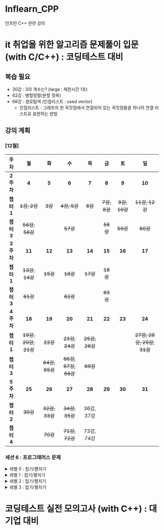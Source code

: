 # Inflearn_CPP
인프런 C++ 관련 강의


# it 취업을 위한 알고리즘 문제풀이 입문 (with C/C++) : 코딩테스트 대비
## 복습 필요
- 30강 : 3의 개수는? (large : 제한시간 1초)
- 62강 : 병합정렬(분할 정복)
- 66강 : 경로탐색 (인접리스트 : used vector)
  - 인접리스트 : 그래프의 한 꼭짓점에서 연결되어 있는 꼭짓점들을 하나의 연결 리스트로 표현하는 방법

## 강의 계획
### [12월]
|주차|월|화|수|목|금|토|일|
|:--:|:--:|:--:|:--:|:--:|:--:|:--:|:--:|
|**2주차**|**4**|**5**|**6**|**7**|**8**|**9**|**10**|
|**챕터1**|~~1강, 2강~~|~~3강~~|~~4강, 5강~~|~~6강~~|~~7강, 8강~~|~~9강, 10강~~|~~11강, 12강~~|
|**챕터3**|~~56강, 56강~~||~~57강~~||~~58강~~|~~59강~~|~~60강~~|
|**3주차**|**11**|**12**|**13**|**14**|**15**|**16**|**17**|
|**챕터1**|~~13강, 14강~~|~~15강~~|~~16강~~|~~17강~~|~~18강~~|||
|**챕터3**|~~61강~~||~~62강~~||~~63강~~|||
|**4주차**|**18**|**19**|**20**|**21**|**22**|**23**|**24**|
|**챕터1**|~~19강, 20강, 21강~~|~~22강~~|~~23강, 24강~~|~~25강, 26강~~|||~~27강, 28강, 29강, 31강~~|
|**챕터3**||~~64강, 65강~~|~~66강, 67강, 68강~~|~~69강~~||||
|**5주차**|**25**|**26**|**27**|**28**|**29**|**30**|**31**|
|**챕터2**|~~30강~~|~~32강, 33강~~|~~34강, 35강~~|36강, 37강|||
|**챕터4**||~~70강~~|~~71강, 72강~~|73강, 74강||||

### 세션 6 : 프로그래머스 문제

<details>
<summary> 레벨 0 : 접기/펼치기</summary>

|Solve|no|level|name|solution|anything|
|--|--|-----|----|--------|----|
|△|1|[레벨0]|공백으로 구분하기 1|split() 함수 쓰기|복습 필요|
|△|2|[레벨0]|공백으로 구분하기 2|split() 함수 쓰기|c++의 split 대체 가능한 reference 찾아보기|
|O|3|[레벨0]|X 사이의 개수|문자열 탐색|
|O|4|[레벨0]|전국대회 선발고사|좌표정렬|
|O|5|[레벨0]|배열의 원소 삭제하기|셋 자료구조|
|O|6|[레벨0]|정수를 나선형으로 배치하기|시뮬레이션, 구현|
|△|7|[레벨0]|OX 퀴즈|split() 함수 사용|
|O|8|[레벨0]|한 번만 등장한 문자|해시|
|O|9|[레벨0]|안전지대|8방향 탐색 시뮬레이션|
|O|10|[레벨0]|최빈값 구하기|해시|

</details>

<details>
<summary> 레벨 1 : 접기/펼치기</summary>

|Solve|no|level|name|solution|link|
|--|--|-----|----|--------|----|
|O|11|[레벨1]|달리기 경주|해시|[풀이](https://github.com/ise-yen/StudyProgrammers/blob/main/programmersAlgo/Level1/%EB%8B%AC%EB%A6%AC%EA%B8%B0%20%EA%B2%BD%EC%A3%BC.cpp)
|O|12|[레벨1]|추억 점수|해시|[풀이](https://github.com/ise-yen/StudyProgrammers/blob/main/programmersAlgo/Level1/%EC%B6%94%EC%96%B5%20%EC%A0%90%EC%88%98.cpp)
|O|13|[레벨1]|공원 산책|방향탐색 시뮬레이션|[풀이](https://github.com/ise-yen/StudyProgrammers/blob/main/programmersAlgo/Level1/%EA%B3%B5%EC%9B%90%20%EC%82%B0%EC%B1%85.cpp)
|O|14|[레벨1]|바탕화면 정리|2차원 배열탐색|[풀이](https://github.com/ise-yen/StudyProgrammers/blob/main/programmersAlgo/Level1/%EB%B0%94%ED%83%95%ED%99%94%EB%A9%B4%20%EC%A0%95%EB%A6%AC.cpp)
|O|15|[레벨1]|덧칠하기|그리디|[풀이](https://github.com/ise-yen/StudyProgrammers/blob/main/programmersAlgo/Level1/%EB%8D%A7%EC%B9%A0%ED%95%98%EA%B8%B0.cpp)
|O|16|[레벨1]|[대충 만든 자판](https://school.programmers.co.kr/learn/courses/30/lessons/160586)|해시|[풀이](https://github.com/ise-yen/StudyProgrammers/blob/main/programmersAlgo/Level1/%EB%8C%80%EC%B6%A9%20%EB%A7%8C%EB%93%A0%20%EC%9E%90%ED%8C%90(%ED%95%B4%EC%8B%9C).cpp)
|O|17|[레벨1]|[햄버거만들기](https://school.programmers.co.kr/learn/courses/30/lessons/133502)|스택|[풀이](https://github.com/ise-yen/StudyProgrammers/blob/main/programmersAlgo/Level1/%ED%96%84%EB%B2%84%EA%B1%B0%20%EB%A7%8C%EB%93%A4%EA%B8%B0(stack).cpp)
|O|18|[레벨1]|삼총사|3중for|[풀이](https://github.com/ise-yen/StudyProgrammers/blob/main/programmersAlgo/Level1/%EC%82%BC%EC%B4%9D%EC%82%AC.cpp)
||19|[레벨1]|[숫자짝꿍](https://school.programmers.co.kr/learn/courses/30/lessons/131128)|해시|
||20|[레벨1]|[성격유형 검사하기](https://school.programmers.co.kr/learn/courses/30/lessons/118666)|해시|
||21|[레벨1]|신고결과받기|해시|
||22|[레벨1]|없는 숫자 더하기|해시|
||23|[레벨1]|신규 아이디 추천|정규식 사용|
||24|[레벨1]|키패드누르기|시뮬레이션 구현|
||25|[레벨1]|크레인 인형뽑기 게임|시뮬레이션, 스택|
||26|[레벨1]|체육복|그리디|
||27|[레벨1]|[완주하지 못한 선수](https://school.programmers.co.kr/learn/courses/30/lessons/42576)|해시|

</details>

<details>
<summary> 레벨 2 : 접기/펼치기</summary>

|Solve|no|level|name|solution|link|
|--|--|-----|----|--------|----|
||28|[레벨2]|요격시스템|그리디|
||29|[레벨2]|연속된 부분 수열의 합|슬라이딩 윈도우(two pointers)|
||30|[레벨2]|과제 진행하기|스택, 우선순위큐 사용|
||31|[레벨2]|광물캐기|DFS를 이용한 완전탐색|
||32|[레벨2]|리코쳇 로봇|BFS(너비 우선 탐색)|
||33|[레벨2]|미로탈출|BFS|
||34|[레벨2]|호텔 대실|정열, 우선순위 큐|
||35|[레벨2]|무인도 여행|DFS 블러드 필|
||36|[레벨2]|뒤에 있는 큰 수 찾기|스택|
||37|[레벨2]|시소짝꿍|이진탐색|
||38|[레벨2]|택배 배달과 수거하기|시뮬레이션, 구현|
||39|[레벨2]|이모티콘 할인행사|DFS|
||40|[레벨2]|마법의 엘리베이터|그리디|
||41|[레벨2]|디펜스 게임|이진탐색|
||42|[레벨2]|점 찍기|이진탐색|
||43|[레벨2]|귤 고르기|해시, 정렬, 그리디|
||44|[레벨2]|택배상자|스택|
||45|[레벨2]|혼자 놀기의 달인|유니온 앤 파인드|
||46|[레벨2]|할인행사|3중 for|
||47|[레벨2]|두 큐 합 같게 만들기|큐|
||48|[레벨2]|양궁 대회|DFS|
||49|[레벨2]|주차 요금 계산|해싱|
||50|[레벨2]|피로도|순열(DFS)|
||51|[레벨2]|전력망을 둘로 나누기|그래프|
||52|[레벨2]|빛의 경로 사이클|BFS|
||53|[레벨2]|거리두기 확인하기|시뮬레이션, 구현|
||54|[레벨2]|괄호 회전하기|스택|
||55|[레벨2]|순위검색|결정알고리즘|
||56|[레벨2]|메뉴 리뉴얼|조합(DFS)|
||57|[레벨2]|튜플|set, 정렬|
||58|[레벨2]|문자열 압축|DFS|
||59|[레벨2]|스킬트리|큐|
||60|[레벨2]|타켓 넘버|DFS|
||61|[레벨2]|구명보트|그리디|
||62|[레벨2]|큰 수 만들기|그리디, 스택|
||63|[레벨2]|소수 찾기|DFS|
||64|[레벨2]|프로세스|우선순위 큐|
||65|[레벨2]|기능개발|큐|
||66|[레벨2]|주식가격|스택|
||67|[레벨2]|다리르 지나는 트럭|큐|
||68|[레벨2]|캐시|구현|
||69|[레벨2]|프렌즈4블록|구현|
||70|[레벨2]|배달|다익스트라|
||71|[레벨2]|가장 큰 정사각형|다이나믹|
||72|[레벨2]|게임 맵 최단거리|BFS|
||73|[레벨2]|단체 사진 찍기|DFS|

</details>

<details>
<summary> 레벨 3 : 접기/펼치기</summary>

|Solve|no|level|name|solution|link|
|--|--|-----|----|--------|----|
||74|[레벨3]|숫자 타자 대회|top down 다이나믹
||75|[레벨3]|등대|DFS
||76|[레벨3]|부대 복귀|다익스트라
||77|[레벨3]|2차원 동전 뒤집기|시뮬레이션
||78|[레벨3]|고고학 최고의 발견|DFS
||79|[레벨3]|카운트 다운|다이나믹
||80|[레벨3]|등산코스 정하기|다익스트라
||81|[레벨3]|코딩 테스트 공부|다이나믹
||82|[레벨3]|사라진 발판|DFS
||83|[레벨3]|파괴되지 않은 건물|시뮬레이션
||84|[레벨3]|양과 늑대|DFS
||85|[레벨3]|아이템 줍기|BFS
||86|[레벨3]|공 이동 시뮬레이션|시뮬레이션
||87|[레벨3]|금과 은 운반하기|이진탐색
||88|[레벨3]|퍼즐 조각 채우기|구현, BFS  
||89|[레벨3]|다단계 칫솔 판매|트리, 해시
||90|[레벨3]|모두 0으로 만들기|트리, DFS
||91|[레벨3]|카드 짝 맞추기|DFS, BFS
||92|[레벨3]|광고삽입|시간파싱
||93|[레벨3]|합승 택시 요금|플로이드워샬
||94|[레벨3]|풍선 터트리기|구현
||95|[레벨3]|경주로 건설|BFS
||96|[레벨3]|보석 쇼핑|슬라이딩 윈도우, two pointers
||97|[레벨3]|블록 이동하기|BFS, 시뮬레이션
||98|[레벨3]|외벽 점검|DFS
||99|[레벨3]|기둥과 보 설치|구현
||100|[레벨3]|순위|플로이드 워샬
||101|[레벨3]|가장 먼 노드|다익스트라
||102|[레벨3]|입국심사|이진탐색
||103|[레벨3]|여행경로|DFS
||104|[레벨3]|네트워크|DFS
||105|[레벨3]|정수 삼각형|다이나믹
||106|[레벨3]|단속카메라|그리디
||107|[레벨3]|섬 연결하기|크루스칼
||108|[레벨3]|기지국 설치|그리디
||109|[레벨3]|스티커 모으기(2)|다이나믹
||110|[레벨3]|가장 긴 팰린드롬 -구현
||111|[레벨3]|보행자 천국|다이나믹

</details>



# 코딩테스트 실전 모의고사 (with C++) : 대기업 대비



